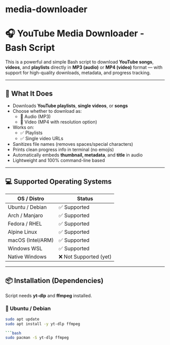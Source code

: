 # media-downloader
# 🎧 YouTube Media Downloader - Bash Script

This is a powerful and simple Bash script to download **YouTube songs**, **videos**, and **playlists** directly in **MP3 (audio)** or **MP4 (video)** format — with support for high-quality downloads, metadata, and progress tracking.

---

## 🧰 What It Does

- Downloads **YouTube playlists**, **single videos**, or **songs**
- Choose whether to download as:
  - 🎵 Audio (MP3)
  - 🎥 Video (MP4 with resolution option)
- Works on:
  - ✅ Playlists
  - ✅ Single video URLs
- Sanitizes file names (removes spaces/special characters)
- Prints clean progress info in terminal (no emojis)
- Automatically embeds **thumbnail, metadata**, and **title** in audio
- Lightweight and 100% command-line based

---

## 💻 Supported Operating Systems

| OS / Distro        | Status       |
|--------------------|--------------|
| Ubuntu / Debian    | ✅ Supported |
| Arch / Manjaro     | ✅ Supported |
| Fedora / RHEL      | ✅ Supported |
| Alpine Linux       | ✅ Supported |
| macOS (Intel/ARM)  | ✅ Supported |
| Windows WSL        | ✅ Supported |
| Native Windows     | ❌ Not Supported (yet) |

---

## 📦 Installation (Dependencies)

Script needs **yt-dlp** and **ffmpeg** installed.

### 🐧 Ubuntu / Debian

```bash
sudo apt update
sudo apt install -y yt-dlp ffmpeg

```bash
sudo pacman -S yt-dlp ffmpeg
